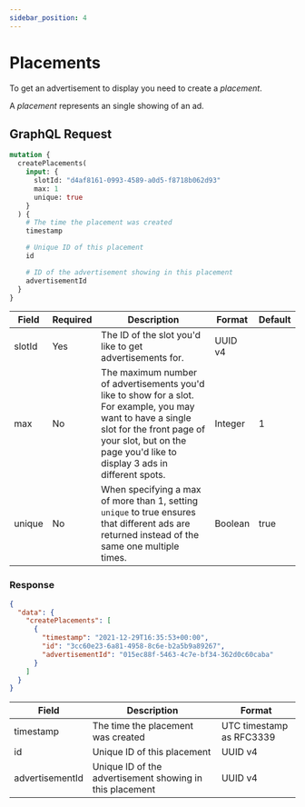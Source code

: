 ```yaml
---
sidebar_position: 4
---
```


# Placements

To get an advertisement to display you need to create a _placement_.

A _placement_ represents an single showing of an ad.

## GraphQL Request

```graphql
mutation {
  createPlacements(
    input: {
      slotId: "d4af8161-0993-4589-a0d5-f8718b062d93"
      max: 1
      unique: true
    }
  ) {
    # The time the placement was created
    timestamp

    # Unique ID of this placement
    id

    # ID of the advertisement showing in this placement
    advertisementId
  }
}
```

| Field  | Required | Description                                                                                                                                                                                                          | Format  | Default |
| ------ | -------- | -------------------------------------------------------------------------------------------------------------------------------------------------------------------------------------------------------------------- | ------- | ------- |
| slotId | Yes      | The ID of the slot you'd like to get advertisements for.                                                                                                                                                             | UUID v4 |
| max    | No       | The maximum number of advertisements you'd like to show for a slot. For example, you may want to have a single slot for the front page of your slot, but on the page you'd like to display 3 ads in different spots. | Integer | 1       |
| unique | No       | When specifying a max of more than 1, setting `unique` to true ensures that different ads are returned instead of the same one multiple times.                                                                       | Boolean | true    |

### Response

```json
{
  "data": {
    "createPlacements": [
      {
        "timestamp": "2021-12-29T16:35:53+00:00",
        "id": "3cc60e23-6a81-4958-8c6e-b2a5b9a89267",
        "advertisementId": "015ec88f-5463-4c7e-bf34-362d0c60caba"
      }
    ]
  }
}
```

| Field           | Description                                              | Format                   |
| --------------- | -------------------------------------------------------- | ------------------------ |
| timestamp       | The time the placement was created                       | UTC timestamp as RFC3339 |
| id              | Unique ID of this placement                              | UUID v4                  |
| advertisementId | Unique ID of the advertisement showing in this placement | UUID v4                  |
